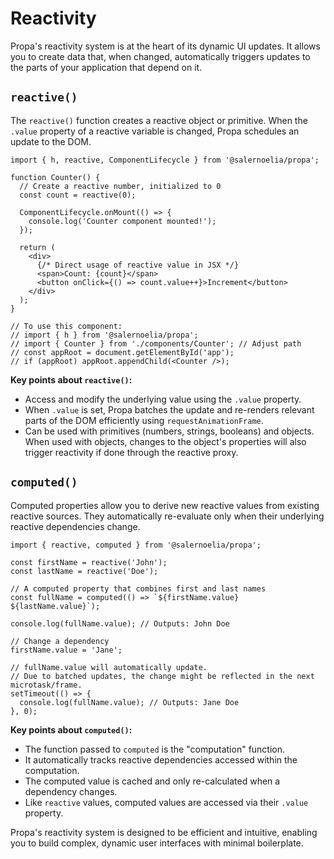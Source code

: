 # Reactivity

Propa's reactivity system is at the heart of its dynamic UI updates. It allows you to create data that, when changed, automatically triggers updates to the parts of your application that depend on it.

## `reactive()`

The `reactive()` function creates a reactive object or primitive. When the `.value` property of a reactive variable is changed, Propa schedules an update to the DOM.

```tsx
import { h, reactive, ComponentLifecycle } from '@salernoelia/propa';

function Counter() {
  // Create a reactive number, initialized to 0
  const count = reactive(0);

  ComponentLifecycle.onMount(() => {
    console.log('Counter component mounted!');
  });

  return (
    <div>
      {/* Direct usage of reactive value in JSX */}
      <span>Count: {count}</span>
      <button onClick={() => count.value++}>Increment</button>
    </div>
  );
}

// To use this component:
// import { h } from '@salernoelia/propa';
// import { Counter } from './components/Counter'; // Adjust path
// const appRoot = document.getElementById('app');
// if (appRoot) appRoot.appendChild(<Counter />);
```

**Key points about `reactive()`:**

* Access and modify the underlying value using the `.value` property.
* When `.value` is set, Propa batches the update and re-renders relevant parts of the DOM efficiently using `requestAnimationFrame`.
* Can be used with primitives (numbers, strings, booleans) and objects. When used with objects, changes to the object's properties will also trigger reactivity if done through the reactive proxy.

## `computed()`

Computed properties allow you to derive new reactive values from existing reactive sources. They automatically re-evaluate only when their underlying reactive dependencies change.

```tsx
import { reactive, computed } from '@salernoelia/propa';

const firstName = reactive('John');
const lastName = reactive('Doe');

// A computed property that combines first and last names
const fullName = computed(() => `${firstName.value} ${lastName.value}`);

console.log(fullName.value); // Outputs: John Doe

// Change a dependency
firstName.value = 'Jane';

// fullName.value will automatically update.
// Due to batched updates, the change might be reflected in the next microtask/frame.
setTimeout(() => {
  console.log(fullName.value); // Outputs: Jane Doe
}, 0);
```

**Key points about `computed()`:**

* The function passed to `computed` is the "computation" function.
* It automatically tracks reactive dependencies accessed within the computation.
* The computed value is cached and only re-calculated when a dependency changes.
* Like `reactive` values, computed values are accessed via their `.value` property.

Propa's reactivity system is designed to be efficient and intuitive, enabling you to build complex, dynamic user interfaces with minimal boilerplate.

